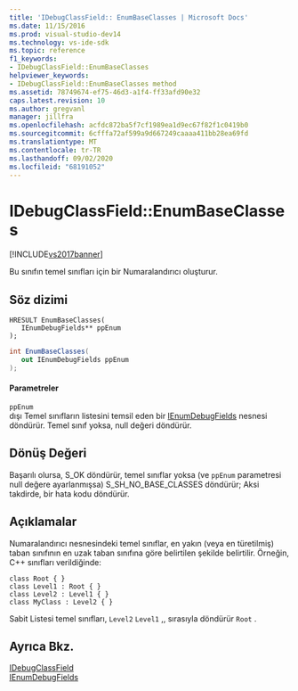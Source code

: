 ```yaml
---
title: 'IDebugClassField:: EnumBaseClasses | Microsoft Docs'
ms.date: 11/15/2016
ms.prod: visual-studio-dev14
ms.technology: vs-ide-sdk
ms.topic: reference
f1_keywords:
- IDebugClassField::EnumBaseClasses
helpviewer_keywords:
- IDebugClassField::EnumBaseClasses method
ms.assetid: 78749674-ef75-46d3-a1f4-ff33afd90e32
caps.latest.revision: 10
ms.author: gregvanl
manager: jillfra
ms.openlocfilehash: acfdc872ba5f7cf1989ea1d9ec67f82f1c0419b0
ms.sourcegitcommit: 6cfffa72af599a9d667249caaaa411bb28ea69fd
ms.translationtype: MT
ms.contentlocale: tr-TR
ms.lasthandoff: 09/02/2020
ms.locfileid: "68191052"
---
```

# <a name="idebugclassfieldenumbaseclasses"></a>IDebugClassField::EnumBaseClasses
[!INCLUDE[vs2017banner](../../../includes/vs2017banner.md)]

Bu sınıfın temel sınıfları için bir Numaralandırıcı oluşturur.  
  
## <a name="syntax"></a>Söz dizimi  
  
```cpp#  
HRESULT EnumBaseClasses(   
   IEnumDebugFields** ppEnum  
);  
```  
  
```csharp  
int EnumBaseClasses(  
   out IEnumDebugFields ppEnum  
);  
```  
  
#### <a name="parameters"></a>Parametreler  
 `ppEnum`  
 dışı Temel sınıfların listesini temsil eden bir [IEnumDebugFields](../../../extensibility/debugger/reference/ienumdebugfields.md) nesnesi döndürür. Temel sınıf yoksa, null değeri döndürür.  
  
## <a name="return-value"></a>Dönüş Değeri  
 Başarılı olursa, S_OK döndürür, temel sınıflar yoksa (ve `ppEnum` parametresi null değere ayarlanmışsa) S_SH_NO_BASE_CLASSES döndürür; Aksi takdirde, bir hata kodu döndürür.  
  
## <a name="remarks"></a>Açıklamalar  
 Numaralandırıcı nesnesindeki temel sınıflar, en yakın (veya en türetilmiş) taban sınıfının en uzak taban sınıfına göre belirtilen şekilde belirtilir. Örneğin, C++ sınıfları verildiğinde:  
  
```  
class Root { }  
class Level1 : Root { }  
class Level2 : Level1 { }  
class MyClass : Level2 { }  
```  
  
 Sabit Listesi temel sınıfları, `Level2` `Level1` ,, sırasıyla döndürür `Root` .  
  
## <a name="see-also"></a>Ayrıca Bkz.  
 [IDebugClassField](../../../extensibility/debugger/reference/idebugclassfield.md)   
 [IEnumDebugFields](../../../extensibility/debugger/reference/ienumdebugfields.md)
